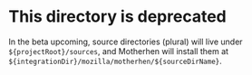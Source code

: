 # This directory is deprecated

In the beta upcoming, source directories (plural) will live under `${projectRoot}/sources`, and Motherhen will install them at `${integrationDir}/mozilla/motherhen/${sourceDirName}`.
